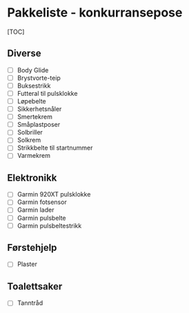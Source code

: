 # Pakkeliste - konkurransepose
[TOC]
## Diverse
- [ ] Body Glide
- [ ] Brystvorte-teip
- [ ] Buksestrikk
- [ ] Futteral til pulsklokke
- [ ] Løpebelte
- [ ] Sikkerhetsnåler
- [ ] Smertekrem
- [ ] Småplastposer
- [ ] Solbriller
- [ ] Solkrem
- [ ] Strikkbelte til startnummer
- [ ] Varmekrem
## Elektronikk
- [ ] Garmin 920XT pulsklokke
- [ ] Garmin fotsensor
- [ ] Garmin lader
- [ ] Garmin pulsbelte
- [ ] Garmin pulsbeltestrikk
## Førstehjelp
- [ ] Plaster
## Toalettsaker
- [ ] Tanntråd
